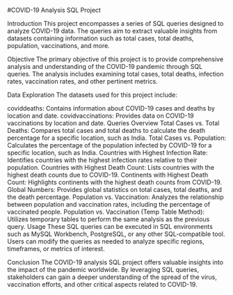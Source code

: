 #COVID-19 Analysis SQL Project

Introduction
This project encompasses a series of SQL queries designed to analyze COVID-19 data. The queries aim to extract valuable insights from datasets containing information such as total cases, total deaths, population, vaccinations, and more.

Objective
The primary objective of this project is to provide comprehensive analysis and understanding of the COVID-19 pandemic through SQL queries. The analysis includes examining total cases, total deaths, infection rates, vaccination rates, and other pertinent metrics.

Data Exploration
The datasets used for this project include:

coviddeaths: Contains information about COVID-19 cases and deaths by location and date.
covidvaccinations: Provides data on COVID-19 vaccinations by location and date.
Queries Overview
Total Cases vs. Total Deaths: Compares total cases and total deaths to calculate the death percentage for a specific location, such as India.
Total Cases vs. Population: Calculates the percentage of the population infected by COVID-19 for a specific location, such as India.
Countries with Highest Infection Rate: Identifies countries with the highest infection rates relative to their population.
Countries with Highest Death Count: Lists countries with the highest death counts due to COVID-19.
Continents with Highest Death Count: Highlights continents with the highest death counts from COVID-19.
Global Numbers: Provides global statistics on total cases, total deaths, and the death percentage.
Population vs. Vaccination: Analyzes the relationship between population and vaccination rates, including the percentage of vaccinated people.
Population vs. Vaccination (Temp Table Method): Utilizes temporary tables to perform the same analysis as the previous query.
Usage
These SQL queries can be executed in SQL environments such as MySQL Workbench, PostgreSQL, or any other SQL-compatible tool. Users can modify the queries as needed to analyze specific regions, timeframes, or metrics of interest.

Conclusion
The COVID-19 analysis SQL project offers valuable insights into the impact of the pandemic worldwide. By leveraging SQL queries, stakeholders can gain a deeper understanding of the spread of the virus, vaccination efforts, and other critical aspects related to COVID-19.

